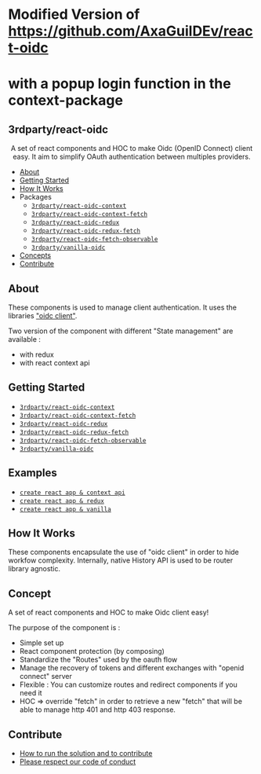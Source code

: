 # Modified Version of https://github.com/AxaGuilDEv/react-oidc 
# with a popup login function in the context-package


## 3rdparty/react-oidc

<p align="center">
  A set of react components and HOC to make Oidc (OpenID Connect) client easy. It aim to simplify OAuth authentication between multiples providers.
</p>

- [About](#about)
- [Getting Started](#getting-started)
- [How It Works](#how-it-works)
- Packages
  - [`3rdparty/react-oidc-context`](./packages/context#readme.md)
  - [`3rdparty/react-oidc-context-fetch`](./packages/context-fetch#readme.md)
  - [`3rdparty/react-oidc-redux`](./packages/redux#readme.md) 
  - [`3rdparty/react-oidc-redux-fetch`](./packages/redux-fetch#readme.md)
  - [`3rdparty/react-oidc-fetch-observable`](./packages/fetch-observable#readme.md) 
  - [`3rdparty/vanilla-oidc`](./packages/vanilla#readme.md)
- [Concepts](#concepts)
- [Contribute](#contribute)

## About

These components is used to manage client authentication.
It uses the libraries ["oidc client"](https://github.com/IdentityModel/oidc-client-js).

Two version of the component with different "State management" are available :

- with redux
- with react context api

## Getting Started

- [`3rdparty/react-oidc-context`](./packages/context#readme)
- [`3rdparty/react-oidc-context-fetch`](./packages/context-fetch#readme)
- [`3rdparty/react-oidc-redux`](./packages/redux#readme)
- [`3rdparty/react-oidc-redux-fetch`](./packages/redux-fetch#readme)
- [`3rdparty/react-oidc-fetch-observable`](./packages/fetch-observable#readme)
- [`3rdparty/vanilla-oidc`](./packages/vanilla#readme)

## Examples

- [`create react app & context api`](./examples/context)
- [`create react app & redux`](./examples/redux)
- [`create react app & vanilla`](./examples/vanilla)

## How It Works

These components encapsulate the use of "oidc client" in order to hide workfow complexity.
Internally, native History API is used to be router library agnostic.

## Concept

A set of react components and HOC to make Oidc client easy!

The purpose of the component is :

- Simple set up
- React component protection (by composing)
- Standardize the "Routes" used by the oauth flow
- Manage the recovery of tokens and different exchanges with "openid connect" server
- Flexible : You can customize routes and redirect components if you need it
- HOC => override "fetch" in order to retrieve a new "fetch" that will be able to manage http 401 and http 403 response.

## Contribute

- [How to run the solution and to contribute](./CONTRIBUTING.md)
- [Please respect our code of conduct](./CODE_OF_CONDUCT.md)